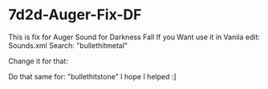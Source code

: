 # 7d2d-Auger-Fix-DF
This is fix for Auger Sound for Darkness Fall
If you Want use it in Vanila edit:
Sounds.xml
Search: "bullethitmetal"

<SoundDataNode name="bullethitmetal"> <AudioSource name="Sounds/AudioSource_Impact"/>
	<Noise ID="0" noise="20" time="3" muffled_when_crouched="0.65" heat_map_strength="0.1" heat_map_time="60"/>
	<AudioClip ClipName="Sounds/ImpactSurface/bullethitmeta1"/>
	<AudioClip ClipName="Sounds/ImpactSurface/bullethitmeta2"/>
	<AudioClip ClipName="Sounds/ImpactSurface/bullethitmeta3"/>
	<LowestPitch name="0.9"/>
	<HighestPitch name="1.0"/>
	<LocalCrouchVolumeScale value="1.0"/> <CrouchNoiseScale value="0.5"/> <NoiseScale value="1"/> <MaxVoices value="3"/> <MaxRepeatRate value="0.01"/> </SoundDataNode>

Change it for that:

<SoundDataNode name="bullethitmetal"> <AudioSource name="Sounds/AudioSource_Impact"/>
			<Noise ID="0" noise="20" time="3" muffled_when_crouched="0.65" heat_map_strength="0.1" heat_map_time="60"/>
			<AudioClip ClipName="Sounds/ImpactSurface/pistol_s_fire1"/>
			<AudioClip ClipName="Sounds/ImpactSurface/pistol_s_fire2"/>
			<AudioClip ClipName="Sounds/ImpactSurface/pistol_s_fire3"/>
		  <LowestPitch name="0.9"/>
		  <HighestPitch name="1.0"/>
			<LocalCrouchVolumeScale value="1.0"/> <CrouchNoiseScale value="0.5"/> <NoiseScale value="1"/> <MaxVoices value="3"/> <MaxRepeatRate value="0.01"/> </SoundDataNode>

Do that same for: "bullethitstone"
I hope I helped :]
